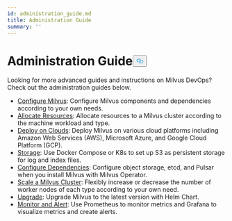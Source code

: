 ```yaml
---
id: administration_guide.md
title: Administration Guide
summary: ''
---
```

<h1 id="Administration-Guide" class="common-anchor-header">Administration Guide<button data-href="#Administration-Guide" class="anchor-icon" translate="no">
      <svg translate="no"
        aria-hidden="true"
        focusable="false"
        height="20"
        version="1.1"
        viewBox="0 0 16 16"
        width="16"
      >
        <path
          fill="#0092E4"
          fill-rule="evenodd"
          d="M4 9h1v1H4c-1.5 0-3-1.69-3-3.5S2.55 3 4 3h4c1.45 0 3 1.69 3 3.5 0 1.41-.91 2.72-2 3.25V8.59c.58-.45 1-1.27 1-2.09C10 5.22 8.98 4 8 4H4c-.98 0-2 1.22-2 2.5S3 9 4 9zm9-3h-1v1h1c1 0 2 1.22 2 2.5S13.98 12 13 12H9c-.98 0-2-1.22-2-2.5 0-.83.42-1.64 1-2.09V6.25c-1.09.53-2 1.84-2 3.25C6 11.31 7.55 13 9 13h4c1.45 0 3-1.69 3-3.5S14.5 6 13 6z"
        ></path>
      </svg>
    </button></h1><p>Looking for more advanced guides and instructions on Milvus DevOps? Check out the administration guides below.</p>
<ul>
<li><a href="/docs/ja/configure-docker.md">Configure Milvus</a>: Configure Milvus components and dependencies according to your own needs.</li>
<li><a href="/docs/ja/allocate.md">Allocate Resources</a>: Allocate resources to a Milvus cluster according to the machine workload and type.</li>
<li><a href="/docs/ja/deploy_on_clouds.md">Deploy on Clouds</a>: Deploy Milvus on various cloud platforms including Amazon Web Services (AWS), Microsoft Azure, and Google Cloud Platform (GCP).</li>
<li><a href="/docs/ja/deploy_s3.md">Storage</a>: Use Docker Compose or K8s to set up S3 as persistent storage for log and index files.</li>
<li><a href="/docs/ja/operator.md">Configure Dependencies</a>: Configure object storage, etcd, and Pulsar when you install Milvus with Milvus Operator.</li>
<li><a href="/docs/ja/scaleout.md">Scale a Milvus Cluster</a>:  Flexibly increase or decrease the number of worker nodes of each type according to your own need.</li>
<li><a href="/docs/ja/upgrade.md">Upgrade</a>: Upgrade Milvus to the latest version with Helm Chart.</li>
<li><a href="/docs/ja/monitor_and_alert.md">Monitor and Alert</a>: Use Prometheus to monitor metrics and Grafana to visualize metrics and create alerts.</li>
</ul>
